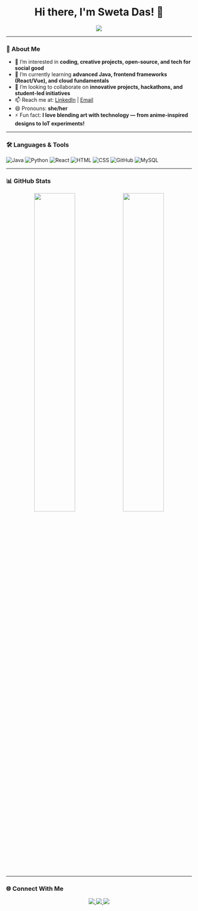 <h1 align="center">Hi there, I'm Sweta Das! 👋</h1>

<p align="center">
  <img src="https://readme-typing-svg.demolab.com?font=Fira+Code&size=22&pause=1000&color=F75C7E&center=true&vCenter=true&width=435&lines=Sweta+Das-creator;Passionate+Coder+%26+Designer;Loves+Open-Source+%26+Tech;Let's+build+something+awesome!">
</p>

---

### 💫 About Me

- 👀 I’m interested in **coding, creative projects, open-source, and tech for social good**  
- 🌱 I’m currently learning **advanced Java, frontend frameworks (React/Vue), and cloud fundamentals**  
- 💞️ I’m looking to collaborate on **innovative projects, hackathons, and student-led initiatives**  
- 📫 Reach me at: [LinkedIn](https://www.linkedin.com/in/sweta-das-3698462b2/) | [Email](mailto:swetadasvis@gmail.com)  
- 😄 Pronouns: **she/her**  
- ⚡ Fun fact: **I love blending art with technology — from anime-inspired designs to IoT experiments!**

---

### 🛠️ Languages & Tools

![Java](https://img.shields.io/badge/Java-ED8B00?style=for-the-badge&logo=openjdk&logoColor=white)
![Python](https://img.shields.io/badge/Python-3776AB?style=for-the-badge&logo=python&logoColor=white)
![React](https://img.shields.io/badge/React-20232A?style=for-the-badge&logo=react&logoColor=61DAFB)
![HTML](https://img.shields.io/badge/HTML5-E34F26?style=for-the-badge&logo=html5&logoColor=white)
![CSS](https://img.shields.io/badge/CSS3-1572B6?style=for-the-badge&logo=css3&logoColor=white)
![GitHub](https://img.shields.io/badge/GitHub-100000?style=for-the-badge&logo=github&logoColor=white)
![MySQL](https://img.shields.io/badge/MySQL-00758F?style=for-the-badge&logo=mysql&logoColor=white)

---

### 📊 GitHub Stats

<p align="center">
  <img src="https://github-readme-stats.vercel.app/api?username=SwetaDas-creator&show_icons=true&theme=tokyonight" width="47%">
  <img src="https://github-readme-streak-stats.herokuapp.com/?user=SwetaDas-creator&theme=tokyonight" width="47%">
</p>

---

### 🌐 Connect With Me

<p align="center">
  <a href="https://www.linkedin.com/in/sweta-das-3698462b2/" target="_blank">
    <img src="https://img.shields.io/badge/LinkedIn-0A66C2?style=for-the-badge&logo=linkedin&logoColor=white">
  </a>
  <a href="mailto:swetadasvis@gmail.com" target="_blank">
    <img src="https://img.shields.io/badge/Email-D14836?style=for-the-badge&logo=gmail&logoColor=white">
  </a>
  <a href="https://github.com/SwetaDas-creator" target="_blank">
    <img src="https://img.shields.io/badge/GitHub-100000?style=for-the-badge&logo=github&logoColor=white">
  </a>
</p>
